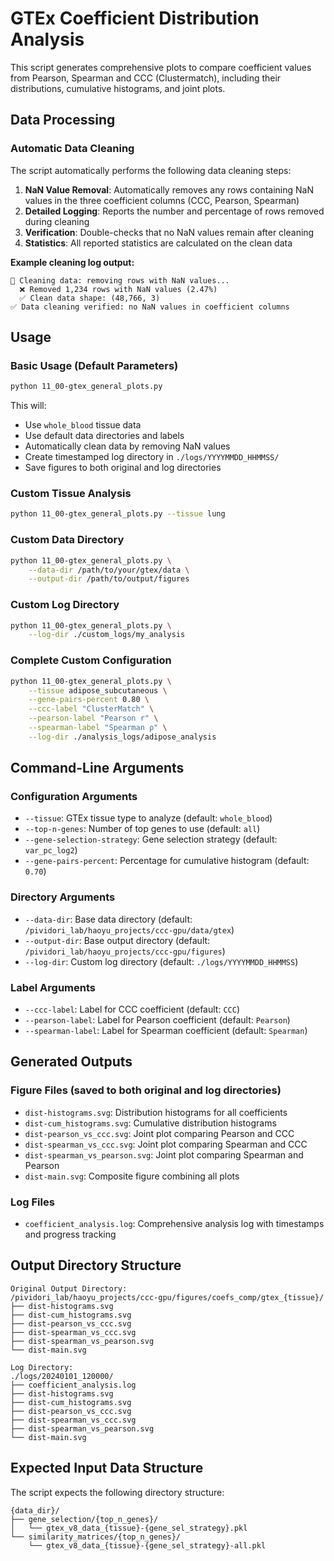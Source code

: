 # GTEx Coefficient Distribution Analysis

This script generates comprehensive plots to compare coefficient values from Pearson, Spearman and CCC (Clustermatch), including their distributions, cumulative histograms, and joint plots.

## Data Processing

### Automatic Data Cleaning

The script automatically performs the following data cleaning steps:

1. **NaN Value Removal**: Automatically removes any rows containing NaN values in the three coefficient columns (CCC, Pearson, Spearman)
2. **Detailed Logging**: Reports the number and percentage of rows removed during cleaning
3. **Verification**: Double-checks that no NaN values remain after cleaning
4. **Statistics**: All reported statistics are calculated on the clean data

**Example cleaning log output:**
```
🧹 Cleaning data: removing rows with NaN values...
  ❌ Removed 1,234 rows with NaN values (2.47%)
  ✅ Clean data shape: (48,766, 3)
✅ Data cleaning verified: no NaN values in coefficient columns
```

## Usage

### Basic Usage (Default Parameters)

```bash
python 11_00-gtex_general_plots.py
```

This will:
- Use `whole_blood` tissue data
- Use default data directories and labels
- Automatically clean data by removing NaN values
- Create timestamped log directory in `./logs/YYYYMMDD_HHMMSS/`
- Save figures to both original and log directories

### Custom Tissue Analysis

```bash
python 11_00-gtex_general_plots.py --tissue lung
```

### Custom Data Directory

```bash
python 11_00-gtex_general_plots.py \
    --data-dir /path/to/your/gtex/data \
    --output-dir /path/to/output/figures
```

### Custom Log Directory

```bash
python 11_00-gtex_general_plots.py \
    --log-dir ./custom_logs/my_analysis
```

### Complete Custom Configuration

```bash
python 11_00-gtex_general_plots.py \
    --tissue adipose_subcutaneous \
    --gene-pairs-percent 0.80 \
    --ccc-label "ClusterMatch" \
    --pearson-label "Pearson r" \
    --spearman-label "Spearman ρ" \
    --log-dir ./analysis_logs/adipose_analysis
```

## Command-Line Arguments

### Configuration Arguments
- `--tissue`: GTEx tissue type to analyze (default: `whole_blood`)
- `--top-n-genes`: Number of top genes to use (default: `all`)
- `--gene-selection-strategy`: Gene selection strategy (default: `var_pc_log2`)
- `--gene-pairs-percent`: Percentage for cumulative histogram (default: `0.70`)

### Directory Arguments
- `--data-dir`: Base data directory (default: `/pividori_lab/haoyu_projects/ccc-gpu/data/gtex`)
- `--output-dir`: Base output directory (default: `/pividori_lab/haoyu_projects/ccc-gpu/figures`)
- `--log-dir`: Custom log directory (default: `./logs/YYYYMMDD_HHMMSS`)

### Label Arguments
- `--ccc-label`: Label for CCC coefficient (default: `CCC`)
- `--pearson-label`: Label for Pearson coefficient (default: `Pearson`)
- `--spearman-label`: Label for Spearman coefficient (default: `Spearman`)

## Generated Outputs

### Figure Files (saved to both original and log directories)
- `dist-histograms.svg`: Distribution histograms for all coefficients
- `dist-cum_histograms.svg`: Cumulative distribution histograms
- `dist-pearson_vs_ccc.svg`: Joint plot comparing Pearson and CCC
- `dist-spearman_vs_ccc.svg`: Joint plot comparing Spearman and CCC
- `dist-spearman_vs_pearson.svg`: Joint plot comparing Spearman and Pearson
- `dist-main.svg`: Composite figure combining all plots

### Log Files
- `coefficient_analysis.log`: Comprehensive analysis log with timestamps and progress tracking

## Output Directory Structure

```
Original Output Directory:
/pividori_lab/haoyu_projects/ccc-gpu/figures/coefs_comp/gtex_{tissue}/
├── dist-histograms.svg
├── dist-cum_histograms.svg
├── dist-pearson_vs_ccc.svg
├── dist-spearman_vs_ccc.svg
├── dist-spearman_vs_pearson.svg
└── dist-main.svg

Log Directory:
./logs/20240101_120000/
├── coefficient_analysis.log
├── dist-histograms.svg
├── dist-cum_histograms.svg
├── dist-pearson_vs_ccc.svg
├── dist-spearman_vs_ccc.svg
├── dist-spearman_vs_pearson.svg
└── dist-main.svg
```

## Expected Input Data Structure

The script expects the following directory structure:

```
{data_dir}/
├── gene_selection/{top_n_genes}/
│   └── gtex_v8_data_{tissue}-{gene_sel_strategy}.pkl
└── similarity_matrices/{top_n_genes}/
    └── gtex_v8_data_{tissue}-{gene_sel_strategy}-all.pkl
```
